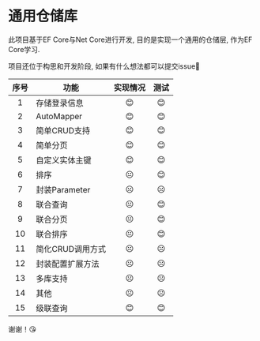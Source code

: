 # 通用仓储库
此项目基于EF Core与Net Core进行开发, 目的是实现一个通用的仓储层, 作为EF Core学习.

项目还位于构思和开发阶段, 如果有什么想法都可以提交issue🤣

| 序号  | 功能  |实现情况|测试|
|:---:|---|:--:|:--:|
|  1 | 存储登录信息  |😊|😊|
|2|AutoMapper|😊|😊|
|3|简单CRUD支持|😊|😊|
|4|简单分页|😊|😊|
|5|自定义实体主键|😊|😊|
|6|排序|😐|😊|
|7|封装Parameter|☹️|☹️|
|8|联合查询|😐|😊|
|9|联合分页|😐|😊|
|10|联合排序|😐|😊|
|11|简化CRUD调用方式|☹️|☹️|
|12|封装配置扩展方法|☹️|☹️|
|13|多库支持|☹️|☹️|
|14|其他|☹️|☹️|
|15|级联查询|😊|😊|

谢谢！😘